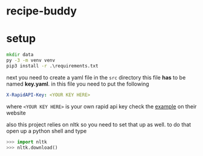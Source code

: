 # recipe-buddy



# setup
```cmd
mkdir data
py -3 -m venv venv
pip3 install -r .\requirements.txt
``` 
next you need to create a yaml file in the `src` directory
this file **has** to be named **key.yaml**.
in this file you need to put the following
```yaml
X-RapidAPI-Key: <YOUR KEY HERE>
```
where `<YOUR KEY HERE>` is your own rapid api key
check the [example](https://rapidapi.com/spoonacular/api/recipe-food-nutrition/) on their website

also this project relies on nltk so you need to set that up as well.
to do that open up a python shell and type
```py
>>> import nltk
>>> nltk.download()
```


